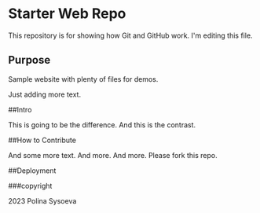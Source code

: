 # Starter Web Repo

This repository is for showing how Git and GitHub work.
I'm editing this file.

## Purpose

Sample website with plenty of files for demos.

Just adding more text.

##Intro

This is going to be the difference. And this is the contrast.


##How to Contribute

And some more text. And more. And more.
Please fork this repo.



##Deployment

###copyright

2023 Polina Sysoeva